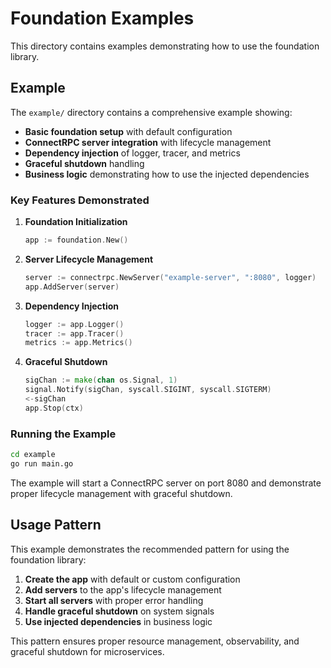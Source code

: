 # Foundation Examples

This directory contains examples demonstrating how to use the foundation library.

## Example

The `example/` directory contains a comprehensive example showing:

- **Basic foundation setup** with default configuration
- **ConnectRPC server integration** with lifecycle management
- **Dependency injection** of logger, tracer, and metrics
- **Graceful shutdown** handling
- **Business logic** demonstrating how to use the injected dependencies

### Key Features Demonstrated

1. **Foundation Initialization**
   ```go
   app := foundation.New()
   ```

2. **Server Lifecycle Management**
   ```go
   server := connectrpc.NewServer("example-server", ":8080", logger)
   app.AddServer(server)
   ```

3. **Dependency Injection**
   ```go
   logger := app.Logger()
   tracer := app.Tracer()
   metrics := app.Metrics()
   ```

4. **Graceful Shutdown**
   ```go
   sigChan := make(chan os.Signal, 1)
   signal.Notify(sigChan, syscall.SIGINT, syscall.SIGTERM)
   <-sigChan
   app.Stop(ctx)
   ```

### Running the Example

```bash
cd example
go run main.go
```

The example will start a ConnectRPC server on port 8080 and demonstrate proper lifecycle management with graceful shutdown.

## Usage Pattern

This example demonstrates the recommended pattern for using the foundation library:

1. **Create the app** with default or custom configuration
2. **Add servers** to the app's lifecycle management
3. **Start all servers** with proper error handling
4. **Handle graceful shutdown** on system signals
5. **Use injected dependencies** in business logic

This pattern ensures proper resource management, observability, and graceful shutdown for microservices.
